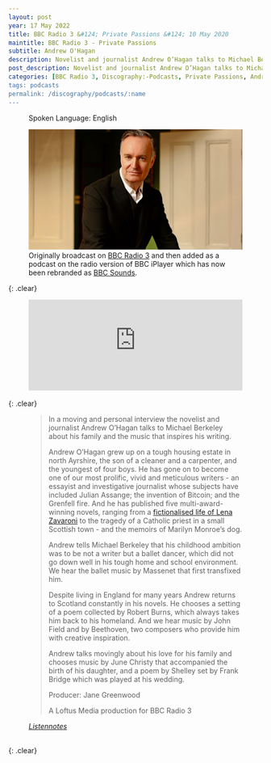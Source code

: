 ```yaml
---
layout: post
year: 17 May 2022
title: BBC Radio 3 &#124; Private Passions &#124; 10 May 2020
maintitle: BBC Radio 3 - Private Passions
subtitle: Andrew O'Hagan
description: Novelist and journalist Andrew O’Hagan talks to Michael Berkeley about the music that inspires his writing and his family life.
post_description: Novelist and journalist Andrew O’Hagan talks to Michael Berkeley about the music that inspires his writing and his family life.
categories: [BBC Radio 3, Discography:-Podcasts, Private Passions, Andrew-O'Hagan, OnThisDay10May]
tags: podcasts
permalink: /discography/podcasts/:name
---
```


<figure class="fig3">
<p>Spoken Language: English</p>
<a href="/assets/images/BBC-PIDs/1920xn/p08cjfzc.jpg"><img src="/assets/images/BBC-PIDs/1920xn/p08cjfzc.jpg" class="full-width zoom-in" /></a>
Originally broadcast on <a class="external-link" href="https://www.bbc.co.uk/programmes/m000j2bd">BBC Radio 3</a> and then added as a podcast on the radio version of BBC iPlayer which has now been rebranded as <a class="external-link" href="https://www.bbc.co.uk/sounds/play/m000j2bd">BBC Sounds</a>.
</figure>

{: .clear}

<figure class="fig3">
<iframe src="https://www.listennotes.com/podcasts/private-passions/andrew-ohagan-bg5S3PF2RZ0/embed/" height="180px" width="100%" style="width: 1px; min-width: 100%;" frameborder="0" scrolling="no" loading="lazy"></iframe>
</figure>

{: .clear}

<figure class="fig3">
<blockquote>
<p>In a moving and personal interview the novelist and journalist Andrew O’Hagan talks to Michael Berkeley about his family and the music that inspires his writing.</p>
<p>Andrew O’Hagan grew up on a tough housing estate in north Ayrshire, the son of a cleaner and a carpenter, and the youngest of four boys. He has gone on to become one of our most prolific, vivid and meticulous writers - an essayist and investigative journalist whose subjects have included Julian Assange; the invention of Bitcoin; and the Grenfell fire. And he has published five multi-award-winning novels, ranging from a <a href="/2003-04-07-personality" title="His “work of fiction” tells the story of Maria Tambini, of Scottish-Italian origin, who was raised on the Isle of Bute, wins a TV talent show called Opportunity Knocks, becomes a child star and dies of anorexia.">fictionalised life of Lena Zavaroni</a> to the tragedy of a Catholic priest in a small Scottish town - and the memoirs of Marilyn Monroe’s dog.</p>
<p>Andrew tells Michael Berkeley that his childhood ambition was to be not a writer but a ballet dancer, which did not go down well in his tough home and school environment. We hear the ballet music by Massenet that first transfixed him.</p>
<p>Despite living in England for many years Andrew returns to Scotland constantly in his novels. He chooses a setting of a poem collected by Robert Burns, which always takes him back to his homeland. And we hear music by John Field and by Beethoven, two composers who provide him with creative inspiration.</p>
<p>Andrew talks movingly about his love for his family and chooses music by June Christy that accompanied the birth of his daughter, and a poem by Shelley set by Frank Bridge which was played at his wedding.</p>
<p>Producer: Jane Greenwood</p>
<p>A Loftus Media production for BBC Radio 3</p>
</blockquote>
<cite><a class="external-link" href="https://www.listennotes.com/podcasts/private-passions/andrew-ohagan-bg5S3PF2RZ0/#episode">Listennotes</a></cite>
</figure>

<br />{: .clear}

